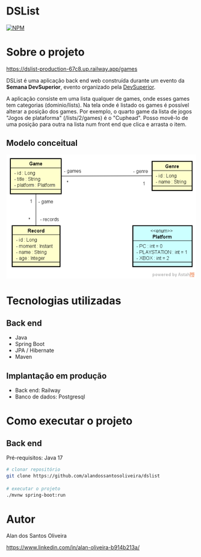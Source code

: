 # DSList
[![NPM](https://img.shields.io/npm/l/react)](https://github.com/alandossantosoliveira/dslist/blob/main/LICENSE) 

# Sobre o projeto

https://dslist-production-67c8.up.railway.app/games

DSList é uma aplicação back end web construída durante um evento da **Semana DevSuperior**, evento organizado pela [DevSuperior](https://devsuperior.com "Site da DevSuperior").

A aplicação consiste em uma lista qualquer de games, onde esses games tem categorias (dominio/lists). Na tela onde é listado os games é possível alterar a posição dos games. Por exemplo, o quarto game da lista de jogos "Jogos de plataforma" (/lists/2/games) é o "Cuphead". Posso movê-lo de uma posição para outra na lista num front end que clica e arrasta o item.

## Modelo conceitual
![Modelo Conceitual](https://github.com/acenelio/assets/raw/main/sds1/modelo-conceitual.png)

# Tecnologias utilizadas
## Back end
- Java
- Spring Boot
- JPA / Hibernate
- Maven
  
## Implantação em produção
- Back end: Railway
- Banco de dados: Postgresql

# Como executar o projeto

## Back end
Pré-requisitos: Java 17

```bash
# clonar repositório
git clone https://github.com/alandossantosoliveira/dslist

# executar o projeto
./mvnw spring-boot:run
```

# Autor

Alan dos Santos Oliveira

https://www.linkedin.com/in/alan-oliveira-b914b213a/

